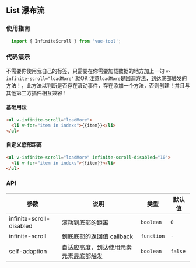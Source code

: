 ## List 瀑布流

### 使用指南

```javascript
  import { InfiniteScroll } from 'vue-tool';
```
### 代码演示

不需要你使用我自己的标签，只需要在你需要加载数据的地方加上一句 `v-infinite-scroll="loadMore"` 就OK 注意`loadMore`是回调方法，到达底部触发的方法！，此方法以判断是否存在滚动事件，存在添加一个方法，否则创建！并且与其他第三方插件相互兼容！

#### 基础用法

```html
<ul v-infinite-scroll="loadMore">
  <li v-for="item in indexs">{{item}}</li>
</ul>
```
#### 自定义底部距离

```html
<ul v-infinite-scroll="loadMore" infinite-scroll-disabled="10">
  <li v-for="item in indexs">{{item}}</li>
</ul>
```

### API

| 参数 | 说明 | 类型 | 默认值 |
|------|------|------|------|
| infinite-scroll-disabled | 滚动到底部的距离 | `boolean` | `0` |
| infinite-scroll | 到底底部的返回值 callback | `function` | `-` |
| self-adaption | 自适应高度，到达使用元素元素最底部触发 | `boolean` | `false` |